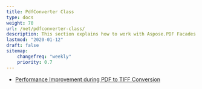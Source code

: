 ```yaml
---
title: PdfConverter Class
type: docs
weight: 70
url: /net/pdfconverter-class/
description: This section explains how to work with Aspose.PDF Facades using PdfConverter class.
lastmod: "2020-01-12"
draft: false
sitemap:
    changefreq: "weekly"
    priority: 0.7
---
```


- [Performance Improvement during PDF to TIFF Conversion](/pdf/net/performance-improvement-during-pdf-to-tiff-conversion/)
